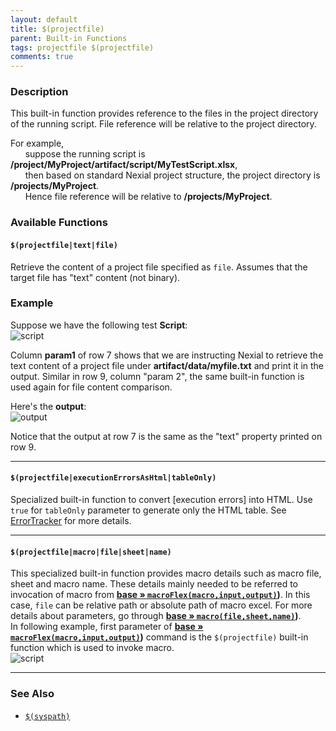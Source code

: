 ```yaml
---
layout: default
title: $(projectfile)
parent: Built-in Functions
tags: projectfile $(projectfile)
comments: true
---
```



### Description
This built-in function provides reference to the files in the project directory of the running script. File reference 
will be relative to the project directory.

For example,<br/>
&nbsp; &nbsp; &nbsp; suppose the running script is **/project/MyProject/artifact/script/MyTestScript.xlsx**,<br/>
&nbsp; &nbsp; &nbsp; then based on standard Nexial project structure, the project directory is **/projects/MyProject**.
<br/>
&nbsp; &nbsp; &nbsp; Hence file reference will be relative to **/projects/MyProject**.


### Available Functions

#### `$(projectfile|text|file)`
Retrieve the content of a project file specified as `file`. Assumes that the target file has "text" content (not binary).

### Example
Suppose we have the following test **Script**:<br/>
![script](image/$(projectfile)_01.png)

Column **param1** of row 7 shows that we are instructing Nexial to retrieve the text content of a project file
under **artifact/data/myfile.txt** and print it in the output. Similar in row 9, column "param 2", the same
built-in function is used again for file content comparison.

Here's the **output**:<br/>
![output](image/$(projectfile)_02.png)

Notice that the output at row 7 is the same as the "text" property printed on row 9.

-----

#### `$(projectfile|executionErrorsAsHtml|tableOnly)`
Specialized built-in function to convert [execution errors] into HTML. Use `true` for `tableOnly` parameter to generate
only the HTML table. See [ErrorTracker](../userguide/ExecutionLogs#errortracker-error-only-log-file) for more details. 

-----

#### `$(projectfile|macro|file|sheet|name)`
This specialized built-in function provides macro details such as macro file, sheet and macro name. These details mainly
needed to be referred to invocation of macro from **[base &raquo; `macroFlex(macro,input,output)`](../commands/base/macroFlex(macro,input,output)))**.
In this case, `file` can be relative path or absolute path of macro excel. For more details about parameters, go through
**[base &raquo; `macro(file,sheet,name)`](../commands/base/macro(file,sheet,name)))**.<br/>
In following example, first parameter of **[base &raquo; `macroFlex(macro,input,output)`](../commands/base/macroFlex(macro,input,output)))**
command is the `$(projectfile)` built-in function which is used to invoke macro.<br/>
![script](image/$(projectfile)_03.png)

-----
### See Also
- [`$(syspath)`]($(syspath))


<script>jQuery(document).ready(function () { newOperationSelect(); });</script>